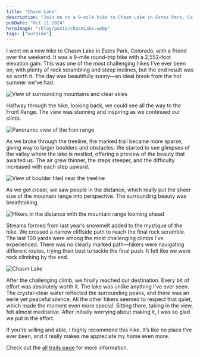 ```yaml
---
title: "Chasm Lake"
description: "Join me on a 9-mile hike to Chasm Lake in Estes Park, Colorado, where stunning views and a challenging rock scramble lead to one of the most peaceful, rewarding destinations I've ever experienced. From breathtaking mountain scenery to crystal-clear waters, this adventure was truly unforgettable."
pubDate: "Oct 11 2024"
heroImage: "/blog/post2/chasmLake.webp"
tags: ["outside"]
---
```


I went on a new hike to Chasm Lake in Estes Park, Colorado, with a friend over the weekend. It was a 9-mile round-trip hike with a 2,552-foot elevation gain. This was one of the most challenging hikes I've ever been on, with plenty of rock scrambling and steep inclines, but the end result was so worth it. The day was beautifully sunny—an ideal break from the hot summer we've had.

![View of surrounding mountains and clear skies](/blog/post2/chasmLake01.webp)

Halfway through the hike, looking back, we could see all the way to the Front Range. The view was stunning and inspiring as we continued our climb.

![Panoramic view of the fron range](/blog/post2/chasmLake02.webp)

As we broke through the treeline, the marked trail became more sparse, giving way to larger boulders and obstacles. We started to see glimpses of the valley where the lake is nestled, offering a preview of the beauty that awaited us. The air grew thinner, the steps steeper, and the difficulty increased with each step upward.

![View of boulder filed near the treeline](/blog/post2/chasmLake03.webp)

As we got closer, we saw people in the distance, which really put the sheer size of the mountain range into perspective. The surrounding beauty was breathtaking.

![Hikers in the distance with the mountain range looming ahead](/blog/post2/chasmLake04.webp)

Streams formed from last year’s snowmelt added to the mystique of the hike. We crossed a narrow cliffside path to reach the final rock scramble. The last 100 yards were among the most challenging climbs I've experienced. There was no clearly marked path—hikers were navigating different routes, trying their best to tackle the final push. It felt like we were rock climbing by the end.

![Chasm Lake](/blog/post2/chasmLake05.webp)

After the challenging climb, we finally reached our destination. Every bit of effort was absolutely worth it. The lake was unlike anything I've ever seen. The crystal-clear water reflected the surrounding peaks, and there was an eerie yet peaceful silence. All the other hikers seemed to respect that quiet, which made the moment even more special. Sitting there, taking in the view, felt almost meditative. After initially worrying about making it, I was so glad we put in the effort.

If you're willing and able, I highly recommend this hike. It’s like no place I’ve ever been, and it really makes me appreciate my home even more.

Check out the <a href="https://www.alltrails.com/trail/us/colorado/chasm-lake" target="_blank">all trails page</a> for more information.